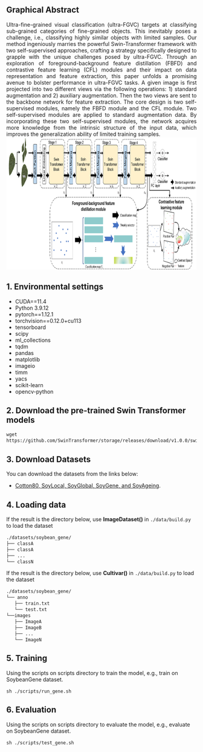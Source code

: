 ## Graphical Abstract
<div style="text-align:justify"> Ultra-fine-grained visual classification (ultra-FGVC) targets at classifying sub-grained categories of fine-grained objects. This inevitably poses a challenge, i.e., classifying highly similar objects with limited samples. Our method ingeniously marries the powerful Swin-Transformer framework with two self-supervised approaches, crafting a strategy specifically designed to grapple with the unique challenges posed by ultra-FGVC. Through an exploration of  foreground-background feature distillation (FBFD) and contrastive feature learning (CFL) modules and their impact on data representation and feature extraction, this paper unfolds a promising avenue to bolster performance in ultra-FGVC tasks. A given image is first projected into two different views via the following operations: 1) standard augmentation and 2) auxiliary augmentation. Then the two views are sent to the backbone network for feature extraction. The core design is two self-supervised modules, namely the FBFD module and the CFL module. Two self-supervised modules are applied to standard augmentation data. By incorporating these two self-supervised modules, the network acquires more knowledge from the intrinsic structure of the input data, which improves the generalization ability of limited training samples. </div>


<img src='figs/method.jpg' width='1280' height='350'>

## 1. Environmental settings
+ CUDA==11.4
+ Python 3.9.12
+ pytorch==1.12.1
+ torchvision==0.12.0+cu113
+ tensorboard
+ scipy
+ ml_collections
+ tqdm
+ pandas
+ matplotlib
+ imageio
+ timm
+ yacs
+ scikit-learn
+ opencv-python


## 2. Download the pre-trained Swin Transformer models

```
wget https://github.com/SwinTransformer/storage/releases/download/v1.0.0/swin_base_patch4_window7_224_22k.pth
```
## 3. Download Datasets
You can download the datasets from the links below:

+ [Cotton80, SoyLocal, SoyGlobal, SoyGene, and SoyAgeing](https://maxwell.ict.griffith.edu.au/cvipl/UFG_dataset.html).


## 4. Loading data
If the result is the directory below, use **ImageDataset()** in `./data/build.py `to load the dataset

    ./datasets/soybean_gene/
    ├── classA
    ├── classA
    ├── ...
    └── classN

If the result is the directory below, use **Cultivar()** in `./data/build.py` to load the dataset

    ./datasets/soybean_gene/
    └── anno
       ├── train.txt
       └── test.txt
    └──images
       ├── ImageA
       ├── ImageB
       ├── ...
       └── ImageN

## 5. Training
Using the scripts on scripts directory to train the model, e.g., train on SoybeanGene dataset.

```
sh ./scripts/run_gene.sh
```

## 6. Evaluation
Using the scripts on scripts directory to evaluate the model, e.g., evaluate on SoybeanGene dataset.

```
sh ./scripts/test_gene.sh
```